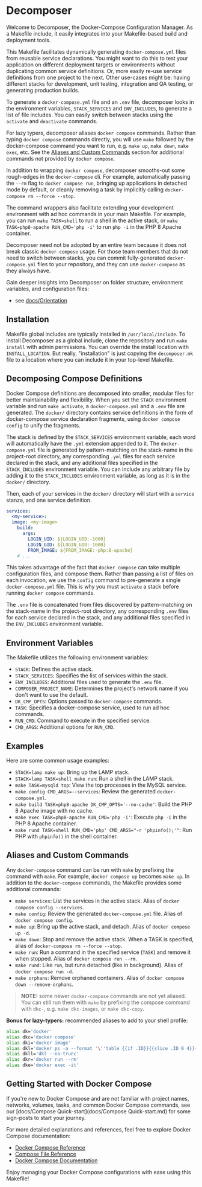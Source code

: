 
# Decomposer

Welcome to Decomposer, the Docker-Compose Configuration Manager. As a Makefile include, it easily integrates into your Makefile-based build and deployment tools. 

This Makefile facilitates dynamically generating `docker-compose.yml` files from reusable service declarations. You might want to do this to test your application on different deployment targets or environments without duplicating common service definitions. Or, more easily re-use service definitions from one project to the next. Other use-cases might be: having different stacks for development, unit testing, integration and QA testing, or generating production builds.

To generate a `docker-compose.yml` file and an `.env` file, decomposer looks in the environment variables, `STACK_SERVICES` and `ENV_INCLUDES`, to generate a list of file includes. You can easily switch between stacks using the `activate` and `deactivate` commands.

For lazy typers, decomposer aliases `docker compose` commands. Rather than typing `docker compose` commands directly, you will use `make` followed by the docker-compose command you want to run, e.g. `make up`, `make down`, `make exec`, etc. See the [Aliases and Custom Commands](#aliases-and-custom-commands) section for additional commands not provided by `docker compose`.

In addition to wrapping `docker compose`, decomposer smooths-out some rough-edges in the `docker-compose` cli. For example, automatically passing the `--rm` flag to `docker compose run`, bringing up applications in detached mode by default, or cleanly removing a task by implicitly calling `docker-compose rm --force --stop`.

The command wrappers also facilitate extending your development environment with ad hoc commands in your main Makefile. For example, you can run `make TASK=shell` to run a shell in the active stack, or `make TASK=php8-apache RUN_CMD='php -i'` to run `php -i` in the PHP 8 Apache container.

Decomposer need not be adopted by an entire team because it does not break classic `docker-compose` usage. For those team members that do not need to switch between stacks, you can commit fully-generated `docker-compose.yml` files to your repository, and they can use `docker-compose` as they always have.

Gain deeper insights into Decomposer on folder structure, environment variables, and configuration files:

- see [docs/Orientation](docs/Orientation.md)

## Installation

Makefile global includes are typically installed in `/usr/local/include`. To install Decomposer as a global include, clone the repository and run `make install` with admin permissions. You can override the install location with `INSTALL_LOCATION`. But really, "installation" is just copying the `decomposer.mk` file to a location where you can include it in your top-level Makefile.

## Decomposing Compose Definitions

Docker Compose definitions are decomposed into smaller, modular files for better maintainability and flexibility. When you set the `STACK` environment variable and run `make activate`, a `docker-compose.yml` and a `.env` file are generated. The `docker/` directory contains service definitions in the form of docker-compose service declaration fragments, using `docker compose config` to unify the fragments.

The stack is defined by the `STACK_SERVICES` environment variable, each word will automatically have the `.yml` extension appended to it. The `docker-compose.yml` file is generated by pattern-matching on the stack-name in the project-root directory, any corresponding `.yml` files for each service declared in the stack, and any additional files specified in the `STACK_INCLUDES` environment variable. You can include any arbitrary file by adding it to the `STACK_INCLUDES` environment variable, as long as it is in the `docker/` directory.

Then, each of your services in the `docker/` directory will start with a `service` stanza, and one service definition.
```yaml
services:
  <my-service>:
  image: <my-image>
    build:
      args:
        LOGIN_UID: ${LOGIN_UID:-1000}
        LOGIN_GID: ${LOGIN_GID:-1000}
        FROM_IMAGE: ${FROM_IMAGE:-php:8-apache}
	# ...
```

This takes advantage of the fact that `docker compose` can take multiple configuration files, and compose them. Rather than passing a list of files on each invocation, we use the `config` command to pre-generate a single `docker-compose.yml` file. This is why you must `activate` a stack before running `docker compose` commands.

 The `.env` file is concatenated from files discovered by pattern-matching on the stack-name in the project-root directory, any corresponding `.env` files for each service declared in the stack, and any additional files specified in the `ENV_INCLUDES` environment variable.


## Environment Variables

The Makefile utilizes the following environment variables:

- `STACK`: Defines the active stack.
- `STACK_SERVICES`: Specifies the list of services within the stack.
- `ENV_INCLUDES`: Additional files used to generate the `.env` file.
- `COMPOSER_PROJECT_NAME`: Determines the project's network name if you don't want to use the default.
- `DK_CMP_OPTS`: Options passed to `docker-compose` commands.
- `TASK`: Specifies a docker-compose service, used to run ad hoc commands.
- `RUN_CMD`: Command to execute in the specified service.
- `CMD_ARGS`: Additional options for `RUN_CMD`.

## Examples

Here are some common usage examples:

- `STACK=lamp make up`: Bring up the LAMP stack.
- `STACK=lamp TASK=shell make run`: Run a shell in the LAMP stack.
- `make TASK=mysqld top`: View the top processes in the MySQL service.
- `make config CMD_ARGS=--services`: Review the generated `docker-compose.yml`.
- `make build TASK=php8-apache DK_CMP_OPTS='--no-cache'`: Build the PHP 8 Apache image with no cache.
- `make exec TASK=php8-apache RUN_CMD='php -i'`: Execute `php -i` in the PHP 8 Apache container.
- `make rund TASK=shell RUN_CMD='php' CMD_ARGS="-r 'phpinfo();'"`: Run PHP with `phpinfo()` in the shell container.

## Aliases and Custom Commands

Any `docker-compose` command can be run with `make` by prefixing the command with `make`. For example, `docker compose up` becomes `make up`. In addition to the `docker-compose` commands, the Makefile provides some additional commands:

- `make services`: List the services in the active stack. Alias of `docker compose config --services`.
- `make config`: Review the generated `docker-compose.yml` file. Alias of `docker compose config`.
- `make up`: Bring up the active stack, and detach. Alias of `docker compose up -d`.
- `make down`: Stop and remove the active stack. When a TASK is specified, alias of `docker-compose rm --force --stop`.
- `make run`: Run a command in the specified service (`TASK`) and remove it when stopped. Alias of `docker compose run --rm`.
- `make rund`: Like `run`, but runs detached (like in background). Alias of `docker compose run -d`.
- `make orphans`: Remove orphaned containers. Alias of `docker compose down --remove-orphans`.

> **NOTE:** some newer `docker-compose` commands are not yet aliased. You can still run them with `make` by prefixing the compose command with `dkc-`, e.g. `make dkc-images`, or `make dkc-copy`.

**Bonus for lazy-typers:** recommended aliases to add to your shell profile:
``` sh
alias dk='docker'
alias dkc='docker compose'
alias dki='docker image'
alias dkl='docker ps -a --format '\''table {{if .ID}}{{slice .ID 0 4}}{{end}}\t{{.Names}}\t{{if .Status}}{{slice .Status 0 2}}{{end}}\t{{.Image}}\t{{.Command}}'\'''
alias dkll='dkl --no-trunc'
alias dkr='docker run --rm'
alias dke='docker exec -it'
```

## Getting Started with Docker Compose

If you're new to Docker Compose and are not familiar with project names, networks, volumes, tasks, and common Docker Compose commands, see our [docs/Compose Quick-start](docs/Compose Quick-start.md) for some sign-posts to start your journey.

For more detailed explanations and references, feel free to explore Docker Compose documentation:

- [Docker Compose Reference](https://docs.docker.com/compose/reference/envvars/)
- [Compose File Reference](https://docs.docker.com/compose/compose-file/compose-file-v3/)
- [Docker Compose Documentation](https://docs.docker.com/compose/reference/)

Enjoy managing your Docker Compose configurations with ease using this Makefile!

